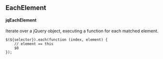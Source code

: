 ## EachElement
#### jqEachElement
Iterate over a jQuery object, executing a function for each matched element. 
```
$(${selector}).each(function (index, element) {
	// element == this
	$0
});
```